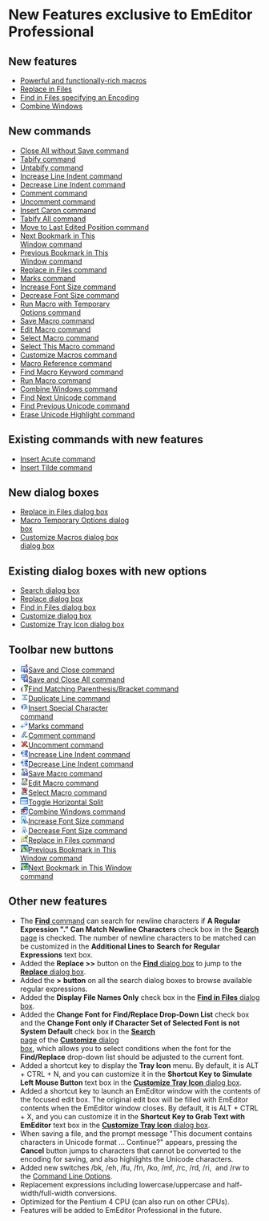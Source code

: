 # New Features exclusive to EmEditor Professional

## New features

- [Powerful and functionally-rich macros](macro)
- [Replace in Files](replace_in_files)
- [Find in Files specifying an Encoding](grep)
- [Combine Windows](tab_features)

## New commands

- [Close All without Save command](../cmd/file/quit_all)
- [Tabify command](../cmd/edit/tabify)
- [Untabify command](../cmd/edit/untabify)
- [Increase Line Indent command](../cmd/edit/indent)
- [Decrease Line Indent command](../cmd/edit/unindent)
- [Comment command](../cmd/edit/edit_comment)
- [Uncomment command](../cmd/edit/edit_uncomment)
- [Insert Caron command](../cmd/edit/insert_caron)
- [Tabify All command](../cmd/edit/space_to_tab)
- [Move to Last Edited Position command](../cmd/edit/move_last_edit)
- [Next Bookmark in This \
Window command](../cmd/edit/bookmark_next_within)
- [Previous Bookmark in This \
Window command](../cmd/edit/bookmark_prev_within)
- [Replace in Files command](../cmd/search/replace_in_files)
- [Marks command](../cmd/view/view_marks)
- [Increase Font Size command](../cmd/view/increase_font_size)
- [Decrease Font Size command](../cmd/view/decrease_font_size)
- [Run Macro with Temporary \
Options command](../cmd/macros/macro_run_options)
- [Save Macro command](../cmd/macros/macro_save)
- [Edit Macro command](../cmd/macros/macro_edit)
- [Select Macro command](../cmd/macros/macro_select)
- [Select This Macro command](../cmd/macros/macro_select_this)
- [Customize Macros command](../cmd/macros/customize_macro)
- [Macro Reference command](../cmd/macros/macro_help)
- [Find Macro Keyword command](../cmd/macros/macro_help_word)
- [Run Macro command](../cmd/macros/macro1)
- [Combine Windows command](../cmd/window/window_combine)
- [Find Next Unicode command](../cmd/search/find_next_unicode)
- [Find Previous Unicode command](../cmd/search/find_prev_unicode)
- [Erase Unicode Highlight command](../cmd/search/erase_unicode_hilite)

## Existing commands with new features

- [Insert Acute command](../cmd/edit/insert_acute)
- [Insert Tilde command](../cmd/edit/insert_tilde)

## New dialog boxes

- [Replace in Files dialog box](../dlg/replace_in_files/index)
- [Macro Temporary Options dialog \
box](../dlg/macro_temp_options/index)
- [Customize Macros dialog box \
dialog box](../dlg/macro_customize/index)

## Existing dialog boxes with new options

- [Search dialog box](../dlg/find/index)
- [Replace dialog box](../dlg/replace/index)
- [Find in Files dialog box](../dlg/find_in_files/index)
- [Customize dialog box](../dlg/customize/index)
- [Customize Tray Icon dialog box](../dlg/tray/index)

## Toolbar new buttons

- ![](../images/filesaveexit.gif)[Save and Close command](../cmd/file/file_save_exit)
- ![](../images/saveexitall.gif)[Save and Close All command](../cmd/file/save_exit_all)
- ![](../images/nextparen.gif)[Find Matching Parenthesis/Bracket command](../cmd/edit/next_paren)
- ![](../images/duplicateline.gif)[Duplicate Line command](../cmd/edit/duplicate_line)
- ![](../images/insertcontrol.gif)[Insert Special Character \
command](../cmd/edit/insert_control)
- ![](../images/marks.gif)[Marks command](../cmd/view/view_marks)
- ![](../images/editcomment.gif)[Comment command](../cmd/edit/edit_comment)
- ![](../images/edituncomment.gif)[Uncomment command](../cmd/edit/edit_uncomment)
- ![](../images/indent.gif)[Increase Line Indent command](../cmd/edit/indent)
- ![](../images/unindent.gif)[Decrease Line Indent command](../cmd/edit/unindent)
- ![](../images/macrosave.gif)[Save Macro command](../cmd/macros/macro_save)
- ![](../images/macroedit.gif)[Edit Macro command](../cmd/macros/macro_edit)
- ![](../images/macroselect.gif)[Select Macro command](../cmd/macros/macro_select)
- ![](../images/windowsplithorzfix.gif)[Toggle Horizontal Split](../cmd/window/window_split_horz_toggle)
- ![](../images/windowcombine.gif)[Combine Windows command](../cmd/window/window_combine)
- ![](../images/increasefontsize.gif)[Increase Font Size command](../cmd/view/increase_font_size)
- ![](../images/decreasefontsize.gif)[Decrease Font Size command](../cmd/view/decrease_font_size)
- ![](../images/replaceinfiles.gif)[Replace in Files command](../cmd/search/replace_in_files)
- ![](../images/bookmarkprevwithin.gif)[Previous Bookmark in This \
Window command](../cmd/edit/bookmark_prev_within)
- ![](../images/bookmarknextwithin.gif)[Next Bookmark in This Window \
command](../cmd/edit/bookmark_next_within)

## Other new features

- The [**Find** command](../cmd/search/edit_find) can search for newline characters if
**A Regular Expression "." Can Match Newline Characters** check box
in the [**Search** page](../dlg/customize/search/index)
is checked. The number of newline characters to be matched can be customized in the
**Additional Lines to**
**Search for Regular Expressions** text box.
- Added the **Replace >>** button
on the [**Find** dialog box](../dlg/find/index) to jump to the
[**Replace** dialog box](../dlg/replace/index).
- Added the **\>**
**button**
on all the search dialog boxes to browse available regular
expressions.
- Added the **Display File Names Only** check box
in the [**Find in Files** dialog box](../dlg/find_in_files/index).
- Added the **Change Font for Find/Replace Drop-Down List** check box
and the **Change Font only if Character Set of Selected Font is not System Default**
check box in the [**Search** \
page](../dlg/customize/search/index) of the [**Customize** dialog \
box](../dlg/customize/index), which allows you to select conditions when the font for the
**Find/Replace** drop-down list should be adjusted to the current font.
- Added a shortcut key to display the **Tray Icon** menu. By default,
it is ALT + CTRL + N,
and you can customize it in the **Shortcut Key to Simulate Left Mouse Button** text box
in the [**Customize Tray Icon** dialog box](../dlg/tray/index).
- Added a shortcut key to launch an EmEditor window with the contents of
the focused edit box. The original edit box will be filled with EmEditor contents when the EmEditor
window closes. By default, it is ALT + CTRL + X, and you can customize it in the
**Shortcut**
**Key to Grab Text with EmEditor** text box
in the [**Customize Tray Icon** dialog box](../dlg/tray/index).
- When saving a file, and the prompt message "This document contains
characters in Unicode format ...
Continue?" appears, pressing the **Cancel** button jumps to characters
that
cannot be converted to the encoding for saving, and also highlights the
Unicode characters.
- Added new switches /bk, /eh, /fu, /fn, /ko, /mf, /rc, /rd, /ri,  and /rw to the
[Command Line Options](../howto/file/file_commandline).
- Replacement expressions including lowercase/uppercase
and half-width/full-width conversions.
- Optimized for the Pentium 4 CPU (can also run on other CPUs).
- Features will be added to EmEditor Professional in the future.

